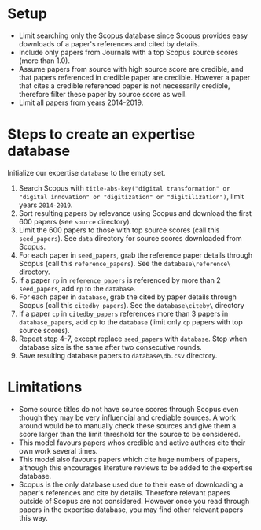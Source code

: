 # Setup
 
- Limit searching only the Scopus database since Scopus provides easy downloads of a paper's references and cited by details.
- Include only papers from Journals with a top Scopus source scores (more than 1.0).
- Assume papers from source with high source score are credible, and that papers referenced in credible paper are credible. However a paper that cites a credible referenced paper is not necessarily credible, therefore filter these paper by source score as well.
- Limit all papers from years 2014-2019.

# Steps to create an expertise database

Initialize our expertise `database` to the empty set.

1. Search Scopus with `title-abs-key("digital transformation" or "digital innovation" or "digitization" or "digitilization")`, limit years `2014-2019`.
2. Sort resulting papers by relevance using Scopus and download the first 600 papers (see `source` directory).
3. Limit the 600 papers to those with top source scores (call this `seed_papers`). See `data` directory for source scores downloaded from Scopus. 
4. For each paper in `seed_papers`, grab the reference paper details through Scopus (call this `reference_papers`). See the `database\reference\` directory. 
5. If a paper `rp` in `reference_papers` is referenced by more than 2 `seed_papers`, add `rp` to the `database`.
6. For each paper in `database`, grab the cited by paper details through Scopus (call this `citedby_papers`). See the `database\citeby\` directory
7. If a paper `cp` in `citedby_papers` references more than 3 papers in `database_papers`, add `cp` to the `database` (limit only `cp` papers with top source scores).
8. Repeat step 4-7, except replace `seed_papers` with `database`. Stop when database size is the same after two consecutive rounds.
9. Save resulting database papers to `database\db.csv` directory.

# Limitations

- Some source titles do not have source scores through Scopus even though they may be very influencial and crediable sources. A work around would be to manually check these sources and give them a score larger than the limit threshold for the source to be considered.
- This model favours papers whos credible and active authors cite their own work several times.
- This model also favours papers which cite huge numbers of papers, although this encourages literature reviews to be added to the expertise database.
- Scopus is the only database used due to their ease of downloading a paper's references and cite by details. Therefore relevant papers outside of Scopus are not considered. However once you read through papers in the expertise database, you may find other relevant papers this way.